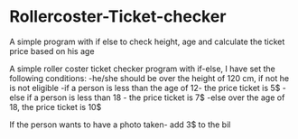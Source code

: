 # Rollercoster-Ticket-checker
A simple program with if else to check height, age and calculate the ticket price based on his age


A simple roller coster ticket checker program with if-else, I have set the following conditions:
-he/she should be over the height of 120 cm, if not he is not eligible
-if a person is less than the age of 12- the price ticket is 5$
-else if a person is less than 18 - the price ticket is 7$
-else over the age of 18, the price ticket is 10$

If the person wants to have a photo taken- add 3$ to the bil
